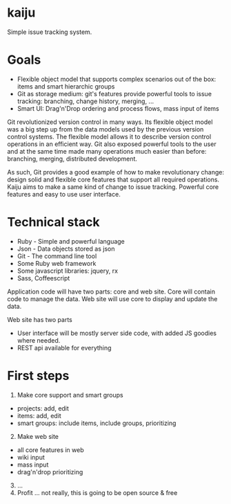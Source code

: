 kaiju
=====

Simple issue tracking system.

Goals
=====

* Flexible object model that supports complex scenarios out of the box: items and smart hierarchic groups  
* Git as storage medium: git's features provide powerful tools to issue tracking: branching, change history, merging, ...
* Smart UI: Drag'n'Drop ordering and process flows, mass input of items

Git revolutionized version control in many ways. Its flexible object model was a big step up from the
data models used by the previous version control systems. The flexible model allows it to describe
version control operations in an efficient way. Git also exposed powerful tools to the user and at the same
time made many operations much easier than before: branching, merging, distributed development.

As such, Git provides a good example of how to make revolutionary change: design solid and flexible core features
that support all required operations. Kaiju aims to make a same kind of change to issue tracking. Powerful
core features and easy to use user interface.

Technical stack
===============
* Ruby - Simple and powerful language
* Json - Data objects stored as json
* Git - The command line tool
* Some Ruby web framework
* Some javascript libraries: jquery, rx
* Sass, Coffeescript

Application code will have two parts: core and web site. Core will contain code to manage the data.
Web site will use core to display and update the data.

Web site has two parts
* User interface will be mostly server side code, with added JS goodies where needed.
* REST api available for everything

First steps
===========

1. Make core support and smart groups
  * projects: add, edit
  * items: add, edit
  * smart groups: include items, include groups, prioritizing
2. Make web site
  * all core features in web
  * wiki input
  * mass input
  * drag'n'drop prioritizing
3. ...
4. Profit ... not really, this is going to be open source & free